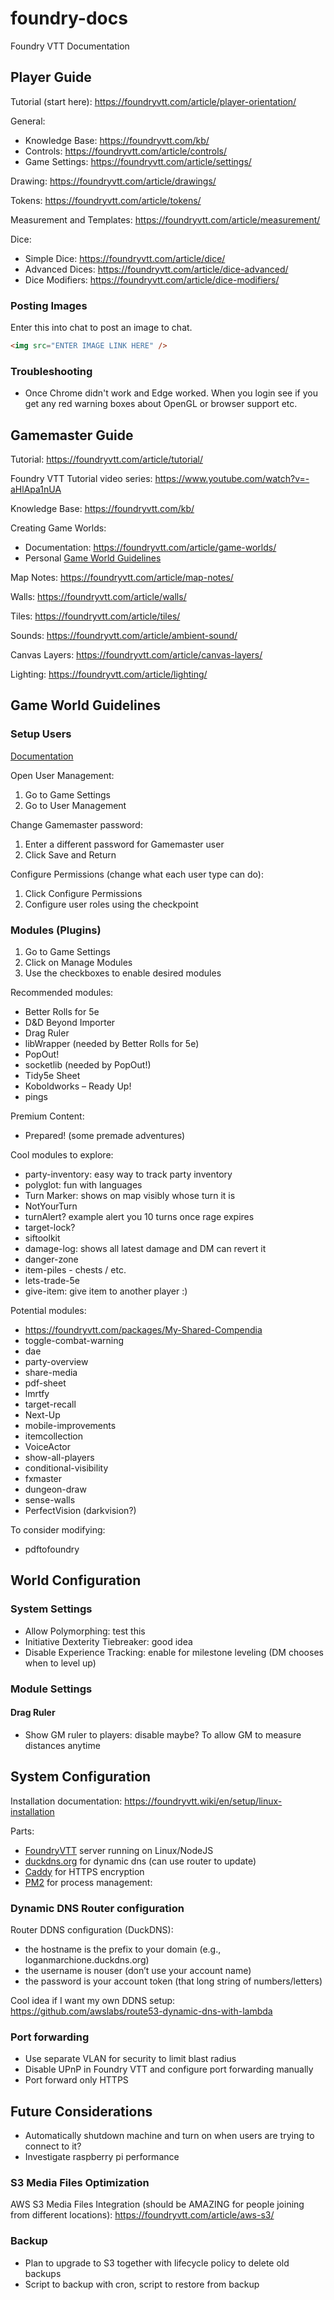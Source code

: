 # foundry-docs

Foundry VTT Documentation

## Player Guide

Tutorial (start here): https://foundryvtt.com/article/player-orientation/

General:
- Knowledge Base: https://foundryvtt.com/kb/
- Controls: https://foundryvtt.com/article/controls/
- Game Settings: https://foundryvtt.com/article/settings/

Drawing: https://foundryvtt.com/article/drawings/

Tokens: https://foundryvtt.com/article/tokens/

Measurement and Templates: https://foundryvtt.com/article/measurement/

Dice:
- Simple Dice: https://foundryvtt.com/article/dice/
- Advanced Dices: https://foundryvtt.com/article/dice-advanced/
- Dice Modifiers: https://foundryvtt.com/article/dice-modifiers/

### Posting Images

Enter this into chat to post an image to chat.

```html
<img src="ENTER IMAGE LINK HERE" />
```

### Troubleshooting

- Once Chrome didn't work and Edge worked. When you login see if you get any red warning boxes about OpenGL or browser support etc.

## Gamemaster Guide

Tutorial: https://foundryvtt.com/article/tutorial/

Foundry VTT Tutorial video series: https://www.youtube.com/watch?v=-aHlApa1nUA

Knowledge Base: https://foundryvtt.com/kb/

Creating Game Worlds:
- Documentation: https://foundryvtt.com/article/game-worlds/
- Personal [Game World Guidelines](#game-world-guidelines)

Map Notes: https://foundryvtt.com/article/map-notes/

Walls: https://foundryvtt.com/article/walls/

Tiles: https://foundryvtt.com/article/tiles/

Sounds: https://foundryvtt.com/article/ambient-sound/

Canvas Layers: https://foundryvtt.com/article/canvas-layers/

Lighting: https://foundryvtt.com/article/lighting/

## Game World Guidelines

### Setup Users

[Documentation](https://foundryvtt.com/article/users/)

Open User Management:

1. Go to Game Settings
2. Go to User Management

Change Gamemaster password:

1. Enter a different password for Gamemaster user
2. Click Save and Return

Configure Permissions (change what each user type can do):

1. Click Configure Permissions
2. Configure user roles using the checkpoint

### Modules (Plugins)

1. Go to Game Settings
2. Click on Manage Modules
3. Use the checkboxes to enable desired modules

Recommended modules:
- Better Rolls for 5e
- D&D Beyond Importer
- Drag Ruler
- libWrapper (needed by Better Rolls for 5e)
- PopOut!
- socketlib (needed by PopOut!)
- Tidy5e Sheet
- Koboldworks – Ready Up!
- pings

Premium Content:
- Prepared! (some premade adventures)

Cool modules to explore:
- party-inventory: easy way to track party inventory
- polyglot: fun with languages
- Turn Marker: shows on map visibly whose turn it is
- NotYourTurn
- turnAlert? example alert you 10 turns once rage expires
- target-lock?
- siftoolkit
- damage-log: shows all latest damage and DM can revert it
- danger-zone
- item-piles - chests / etc.
- lets-trade-5e
- give-item: give item to another player :)

Potential modules:
- https://foundryvtt.com/packages/My-Shared-Compendia
- toggle-combat-warning
- dae
- party-overview
- share-media
- pdf-sheet
- lmrtfy
- target-recall
- Next-Up
- mobile-improvements
- itemcollection
- VoiceActor
- show-all-players
- conditional-visibility
- fxmaster
- dungeon-draw
- sense-walls
- PerfectVision (darkvision?)

To consider modifying:
- pdftofoundry

## World Configuration

### System Settings

- Allow Polymorphing: test this
- Initiative Dexterity Tiebreaker: good idea
- Disable Experience Tracking: enable for milestone leveling (DM chooses when to level up)

### Module Settings

#### Drag Ruler

- Show GM ruler to players: disable maybe? To allow GM to measure distances anytime

## System Configuration

Installation documentation: https://foundryvtt.wiki/en/setup/linux-installation

Parts:
- [FoundryVTT](https://foundryvtt.com) server running on Linux/NodeJS
- [duckdns.org](https://www.duckdns.org) for dynamic dns (can use router to update)
- [Caddy](https://caddyserver.com/docs/automatic-https) for HTTPS encryption
- [PM2](https://pm2.keymetrics.io/docs/usage/quick-start/) for process management: 

### Dynamic DNS Router configuration

Router DDNS configuration (DuckDNS):
* the hostname is the prefix to your domain (e.g., loganmarchione.duckdns.org)
* the username is nouser (don’t use your account name)
* the password is your account token (that long string of numbers/letters)

Cool idea if I want my own DDNS setup: https://github.com/awslabs/route53-dynamic-dns-with-lambda
### Port forwarding

- Use separate VLAN for security to limit blast radius
- Disable UPnP in Foundry VTT and configure port forwarding manually
- Port forward only HTTPS

## Future Considerations

- Automatically shutdown machine and turn on when users are trying to connect to it?
- Investigate raspberry pi performance

### S3 Media Files Optimization

AWS S3 Media Files Integration (should be AMAZING for people joining from different locations):
https://foundryvtt.com/article/aws-s3/

### Backup

- Plan to upgrade to S3 together with lifecycle policy to delete old backups
- Script to backup with cron, script to restore from backup